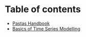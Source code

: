 # Table of contents

* [Pastas Handbook](index.rst)
* [Basics of Time Series Modelling](basics-of-time-series-modelling.md)

